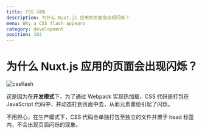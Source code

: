 ```yaml
---
title: CSS 闪烁
description: 为什么 Nuxt.js 应用的页面会出现闪烁？
menu: Why a CSS flash appears
category: development
position: 102
---
```


# 为什么 Nuxt.js 应用的页面会出现闪烁？

![cssflash](/flash_css.gif)

这是因为在**开发模式**下，为了通过 Webpack 实现热加载，CSS 代码是打包在 JavaScript 代码中，并动态打到页面中去，从而元素重绘引起了闪烁。

不用担心，在生产模式下，CSS 代码会单独打包至独立的文件并置于 head 标签内，不会出现页面闪烁的现象。
